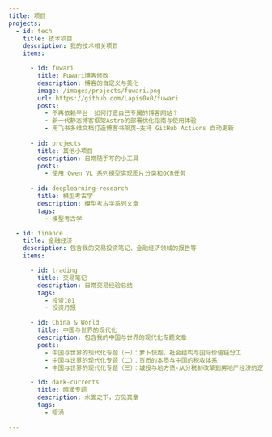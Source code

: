 ```yaml
---
title: 项目
projects:
  - id: tech
    title: 技术项目
    description: 我的技术相关项目
    items:

      - id: fuwari
        title: Fuwari博客修改
        description: 博客的自定义与美化
        image: /images/projects/fuwari.png
        url: https://github.com/Lapis0x0/fuwari
        posts:
          - 不再依赖平台：如何打造自己专属的博客网站？
          - 新一代静态博客框架Astro的部署优化指南与使用体验
          - 用飞书多维文档打造博客书架页—支持 GitHub Actions 自动更新
          
      - id: projects
        title: 其他小项目
        description: 日常随手写的小工具
        posts:
          - 使用 Qwen VL 系列模型实现图片分类和OCR任务
      
      - id: deeplearning-research
        title: 模型考古学
        description: 模型考古学系列文章
        tags:
          - 模型考古学

  - id: finance
    title: 金融经济
    description: 包含我的交易投资笔记、金融经济领域的报告等
    items:

      - id: trading
        title: 交易笔记
        description: 日常交易经验总结
        tags:
          - 投资101
          - 投资月报

      - id: China & World
        title: 中国与世界的现代化
        description: 包含我的中国与世界的现代化专题文章
        posts:
          - 中国与世界的现代化专题（一）：萝卜快跑，社会结构与国际价值链分工
          - 中国与世界的现代化专题（二）：货币的本质与中国的税收体系
          - 中国与世界的现代化专题（三）：城投与地方债-从分税制改革到房地产经济的逻辑

      - id: dark-currents
        title: 暗涌专题
        description: 水面之下，方见真章
        tags:
          - 暗涌
            
---
```



